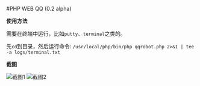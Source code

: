 #PHP WEB QQ (0.2 alpha)

**使用方法**

需要在终端中运行，比如`putty`、`terminal`之类的。

先`cd`到目录，然后运行命令: `/usr/local/php/bin/php qqrobot.php 2>&1 | tee -a logs/terminal.txt`

**截图**

![截图1][1]
![截图2][2]

[1]: http://ww3.sinaimg.cn/large/67f51f75gw1eoi8etidl7j20ia0gz0wr.jpg
[2]: http://ww4.sinaimg.cn/large/67f51f75gw1eoi99tavxij20lf0d5tbt.jpg
